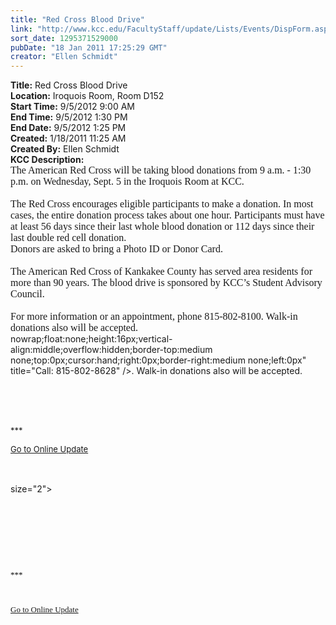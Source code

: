 ```yaml
---
title: "Red Cross Blood Drive"
link: "http://www.kcc.edu/FacultyStaff/update/Lists/Events/DispForm.aspx?ID=26"
sort_date: 1295371529000
pubDate: "18 Jan 2011 17:25:29 GMT"
creator: "Ellen Schmidt"
---
```


<div><b>Title:</b> Red Cross Blood Drive</div>
<div><b>Location:</b> Iroquois Room, Room D152</div>
<div><b>Start Time:</b> 9/5/2012 9:00 AM</div>
<div><b>End Time:</b> 9/5/2012 1:30 PM</div>
<div><b>End Date:</b> 9/5/2012 1:25 PM</div>
<div><b>Created:</b> 1/18/2011 11:25 AM</div>
<div><b>Created By:</b> Ellen Schmidt</div>
<div><b>KCC Description:</b> <div class=ExternalClass10F69A362C644E9294ECBABB1579009F>
<div>
<div><font size=2></font>
<p style="margin:0in 0in 0pt" class=MsoNormal><font size=3 face=Calibri>The American Red Cross will be taking blood donations from 9 a.m. - 1:30 p.m. on Wednesday, Sept. 5 in the Iroquois Room at KCC.</font></p><font size=3 face=Calibri>
<p style="margin:0in 0in 0pt" class=MsoNormal><br>The Red Cross encourages eligible participants to make a donation. In most cases, the entire donation process takes about one hour. Participants must have at least 56 days since their last whole blood donation or 112 days since their last double red cell donation.<br></p>
<p style="margin:0in 0in 0pt" class=MsoNormal>Donors are asked to bring a Photo ID or Donor Card.</p>
<p style="margin:0in 0in 0pt" class=MsoNormal> </p>
<p style="margin:0in 0in 0pt" class=MsoNormal>The American Red Cross of Kankakee County has served area residents for more than 90 years. The blood drive is sponsored by KCC’s Student Advisory Council.</p>
<p style="margin:0in 0in 0pt" class=MsoNormal> </p>
<p style="margin:0in 0in 0pt" class=MsoNormal>For more information or an appointment, phone 815-802-8100. Walk-in donations also will be accepted.<br></p></font></div></div></div></div>
nowrap;float:none;height:16px;vertical-align:middle;overflow:hidden;border-top:medium none;top:0px;cursor:hand;right:0px;border-right:medium none;left:0px" title="Call: 815-802-8628" /></a></span>. Walk-in donations also will be accepted.</div>
<div> </div>
<div> </div>
<div>
<p><font size="2"></font> </p>
<p><font size="2">***</font></p>
<p><font size="2"><a href="/FacultyStaff/update/Pages/dailyupdate.aspx">Go to Online Update</a></font><font size="2"></p>
<div><br /></div></font><br /></div></div></div>
 size="2"><span style="color:black"></span></font></span> </p>
<p class="MsoNormal" style="margin:0in 0in 0pt"><span style="line-height:200%"><font size="2"><span style="color:black"></span></font></span> </p><span style="line-height:200%"><font size="2"><span style="color:black">
<div>
<div><font size="3"><font face="Calibri"><br /> </div></font></font>
<div> </div><font size="3"><font face="Calibri">
<div></div>
<div></div>
<div></div>
<div>
<div></div>
<div>
<div>
<div><font size="2">***</font></div>
<div><font size="2"></font> </div>
<div><font size="2"></font></div>
<div><font size="2"></font></div>
<div><font size="2"></font></div>
<div><font size="2"></font></div>
<div><font size="2"></font></div>
<div><font size="2"></font></div>
<div><font size="2"></font></div>
<div><font size="2"></font></div>
<div><font size="2"></font></div>
<div><font size="2"></font></div>
<div><font size="2"></font></div>
<div><font size="2"></font></div>
<div><a href="/FacultyStaff/update/Pages/dailyupdate.aspx"><font size="2">Go to Online Update</font></a></div>
<div></div></div></div></div></font></font>
<p class="MsoNormal" style="margin:0in 0in 10pt"><font size="3"><font face="Calibri"></font></font></p>
<p> </p></div></span></font></span>
<p class="MsoNormal" style="margin:0in 0in 0pt"><span style="line-height:200%"><font size="2"><span style="color:black"></span></font></span> </p></div></div></div>
